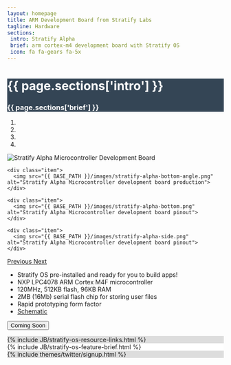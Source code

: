 ```yaml
---
layout: homepage
title: ARM Development Board from Stratify Labs
tagline: Hardware
sections:
 intro: Stratify Alpha
 brief: arm cortex-m4 development board with Stratify OS
 icon: fa fa-gears fa-5x
---
```


<div style="background: #344555; color: #fff;">
	<div class="container">
  <div class="row header_row">
			<div class="col-md-3 text-center">
				<h2><i class="{{ page.sections['icon'] }}"></i></h2>
			</div>
			<div class="col-md-9">
				<h1><b>{{ page.sections['intro'] }}</b></h1>
				<h3>{{ page.sections['brief'] }}</h3>
			</div>
		</div>
	</div>
</div>

<div class="container">
<div class="row header_row">
<div class="col-md-5">

<div id="carousel-product-images" class="carousel slide" data-ride="carousel">
  <!-- Indicators -->
  <ol class="carousel-indicators">
    <li data-target="#carousel-product-images" data-slide-to="0" class="active"></li>
    <li data-target="#carousel-product-images" data-slide-to="1"></li>
    <li data-target="#carousel-product-images" data-slide-to="2"></li>
    <li data-target="#carousel-product-images" data-slide-to="3"></li>
  </ol>

  <!-- Wrapper for slides -->
  <div class="carousel-inner" role="listbox">

  <div class="item active">
    <img src="{{ BASE_PATH }}/images/stratify-alpha-angle.png" alt="Stratify Alpha Microcontroller Development Board">
  </div>

    <div class="item">
      <img src="{{ BASE_PATH }}/images/stratify-alpha-bottom-angle.png" alt="Stratify Alpha Microcontroller development board production">
    </div>

    <div class="item">
      <img src="{{ BASE_PATH }}/images/stratify-alpha-bottom.png" alt="Stratify Alpha Microcontroller development board pinout">
    </div>

    <div class="item">
      <img src="{{ BASE_PATH }}/images/stratify-alpha-side.png" alt="Stratify Alpha Microcontroller development board pinout">
    </div>

  </div>

  <!-- Controls -->
  <a class="left carousel-control" href="#carousel-product-images" role="button" data-slide="prev">
    <span class="glyphicon glyphicon-chevron-left" aria-hidden="true"><i class="fa fa-chevron-left"></i></span>
    <span class="sr-only">Previous</span>
  </a>
  <a class="right carousel-control" href="#carousel-product-images" role="button" data-slide="next">
    <span class="glyphicon glyphicon-chevron-right" aria-hidden="true"><i class="fa fa-chevron-right"></i></span>
    <span class="sr-only">Next</span>
  </a>
</div>

</div>

<div class="col-md-7">

<ul>
<li>Stratify OS pre-installed and ready for you to build apps!</li>
<li>NXP LPC4078 ARM Cortex M4F microcontroller</li>
<li>120MHz, 512KB flash, 96KB RAM</li>
<li>2MB (16Mb) serial flash chip for storing user files</li>
<li>Rapid prototyping form factor</li>
<li><a href="{{ BASE_PATH }}/files/StratifyAlpha-X3-Schematic.pdf">Schematic</a></li>
</ul>

<button class="btn btn-success btn-lg" name="submit">Coming Soon</button>

</div>
</div>
</div>

<div style="background: #ddd; height: auto">
  {% include JB/stratify-os-resource-links.html %}
</div>

<div style="background: #fff; height: auto">
  {% include JB/stratify-os-feature-brief.html %}
</div>




<div style="background: #ddd;">
	<div class="container">
		{% include themes/twitter/signup.html %}
	</div>
</div>
